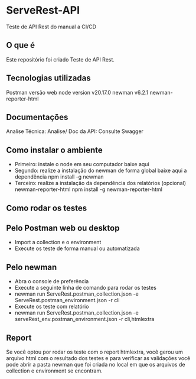 # ServeRest-API
Teste de API Rest do manual a CI/CD

## O que é
Este repositório foi criado Teste de API Rest.

## Tecnologias utilizadas
Postman versão web
node version v20.17.0
newman v6.2.1
newman-reporter-html
## Documentações
Analise Técnica: Analise/
Doc da API: Consulte Swagger
## Como instalar o ambiente
- Primeiro: instale o node em seu computador baixe aqui
- Segundo: realize a instalação do newman de forma global baixe aqui a dependência
npm install -g newman
- Terceiro: realize a instalação da dependência dos relatórios (opcional) newman-reporter-html
npm install -g newman-reporter-html
## Como rodar os testes
## Pelo Postman web ou desktop
- Import a collection e o environment
- Execute os teste de forma manual ou automatizada
## Pelo newman
- Abra o console de preferência
- Execute a seguinte linha de comando para rodar os testes
- newman run ServeRest.postman_collection.json -e ServeRest.postman_environment.json -r cli
- Execute os teste com relatório
- newman run ServeRest.postman_collection.json -e serveRest_env.postman_environment.json -r cli,htmlextra
## Report
Se você optou por rodar os teste com o report htmlextra, você gerou um arquivo html com o resultado dos testes e para verificar as validações você pode abrir a pasta newman que foi criada no local em que os arquivos de collection e environment se encontram.


